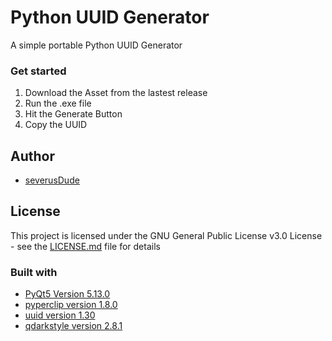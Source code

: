 # Python UUID Generator
A simple portable Python UUID Generator
### Get started
1) Download the Asset from the lastest release
2) Run the .exe file
3) Hit the Generate Button
4) Copy the UUID

## Author
* [severusDude](https://github.com/severusDude)

## License
This project is licensed under the GNU General Public License v3.0 License - see the [LICENSE.md](https://github.com/severusDude/Python-Geometry-Calculator/blob/master/LICENSE) file for details

### Built with
* [PyQt5 Version 5.13.0](https://pypi.org/project/PyQt5/)
* [pyperclip version 1.8.0](https://pypi.org/project/pyperclip/)
* [uuid version 1.30](https://pypi.org/project/uuid/)
* [qdarkstyle version 2.8.1](https://pypi.org/project/QDarkStyle/)
